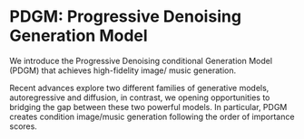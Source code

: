# PDGM: Progressive Denoising Generation Model

We introduce the Progressive Denoising conditional Generation Model (PDGM) that achieves high-fidelity image/ music generation. 

Recent advances explore two different families of generative models, autoregressive and diffusion, in contrast, we opening opportunities to bridging the gap between these two powerful models. In particular, PDGM creates condition image/music generation following the order of importance scores. 


